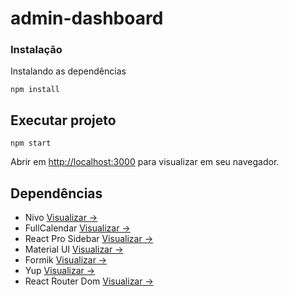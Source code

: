 # admin-dashboard
 
### Instalação

Instalando as dependências
```
npm install
```

## Executar projeto
```
npm start
```

Abrir em [http://localhost:3000](http://localhost:3000) para visualizar em seu navegador.

## Dependências

- Nivo [Visualizar ->](https://nivo.rocks/)
- FullCalendar [Visualizar ->](https://fullcalendar.io/)
- React Pro Sidebar [Visualizar ->](https://github.com/azouaoui-med/react-pro-sidebar)
- Material UI [Visualizar ->](https://mui.com/)
- Formik [Visualizar ->](https://formik.org/)
- Yup [Visualizar ->](https://github.com/jquense/yup)
- React Router Dom [Visualizar ->](https://reactrouter.com/en/v6.3.0/getting-started/overview)
